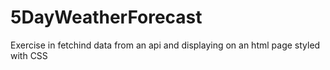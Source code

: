 # 5DayWeatherForecast
Exercise in fetchind data from an api and displaying on an html page styled with CSS
